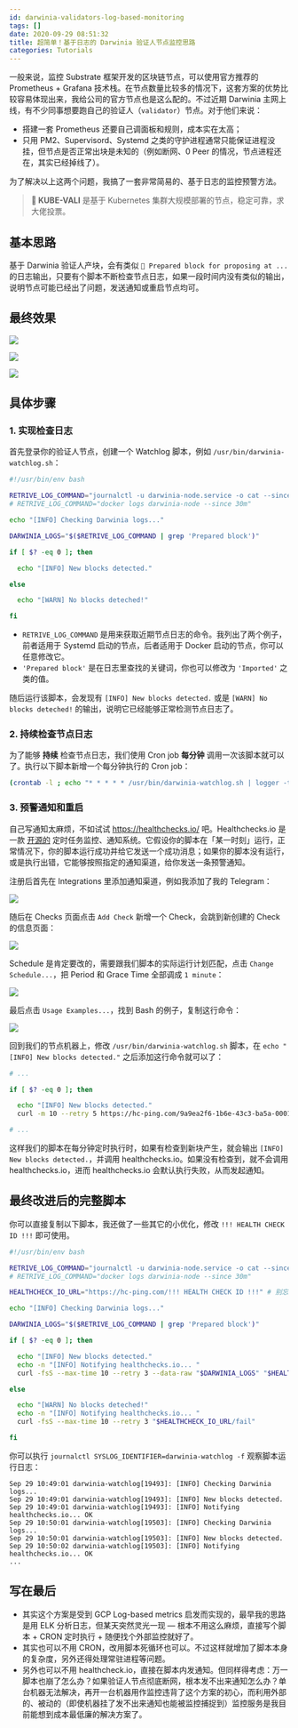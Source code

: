 ```yaml
---
id: darwinia-validators-log-based-monitoring
tags: []
date: 2020-09-29 08:51:32
title: 超简单！基于日志的 Darwinia 验证人节点监控思路
categories: Tutorials
---
```


一般来说，监控 Substrate 框架开发的区块链节点，可以使用官方推荐的 Prometheus + Grafana 技术栈。在节点数量比较多的情况下，这套方案的优势比较容易体现出来，我给公司的官方节点也是这么配的。不过近期 Darwinia 主网上线，有不少同事想要跑自己的验证人（`validator`）节点。对于他们来说：

- 搭建一套 Prometheus 还要自己调面板和规则，成本实在太高；
- 只用 PM2、Supervisord、Systemd 之类的守护进程通常只能保证进程没挂，但节点是否正常出块是未知的（例如断网、0 Peer 的情况，节点进程还在，其实已经掉线了）。

为了解决以上这两个问题，我搞了一套非常简易的、基于日志的监控预警方法。

<!--more-->

> **🚀 KUBE-VALI** 是基于 Kubernetes 集群大规模部署的节点，稳定可靠，求大佬投票。

## 基本思路

基于 Darwinia 验证人产块，会有类似 `🎁 Prepared block for proposing at ...` 的日志输出，只要有个脚本不断检查节点日志，如果一段时间内没有类似的输出，说明节点可能已经出了问题，发送通知或重启节点均可。

## 最终效果

![](/resources/162fcf9d681b4de59471c3b20553e79f.png)

![](/resources/a2fbfc66604397555ba4c126cd22cb3b.png)

![](/resources/81829c333f641012ef6900a2c0c5320a.png)

## 具体步骤

### 1. 实现检查日志

首先登录你的验证人节点，创建一个 Watchlog 脚本，例如 `/usr/bin/darwinia-watchlog.sh`：

```bash
#!/usr/bin/env bash

RETRIVE_LOG_COMMAND="journalctl -u darwinia-node.service -o cat --since -30m"
# RETRIVE_LOG_COMMAND="docker logs darwinia-node --since 30m"

echo "[INFO] Checking Darwinia logs..."

DARWINIA_LOGS="$($RETRIVE_LOG_COMMAND | grep 'Prepared block')"

if [ $? -eq 0 ]; then

  echo "[INFO] New blocks detected."

else

  echo "[WARN] No blocks deteched!"

fi
```

- `RETRIVE_LOG_COMMAND` 是用来获取近期节点日志的命令。我列出了两个例子，前者适用于 Systemd 启动的节点，后者适用于 Docker 启动的节点，你可以任意修改它。
- `'Prepared block'` 是在日志里查找的关键词，你也可以修改为 `'Imported'` 之类的值。

随后运行该脚本，会发现有 `[INFO] New blocks detected.` 或是 `[WARN] No blocks deteched!` 的输出，说明它已经能够正常检测节点日志了。

### 2. 持续检查节点日志

为了能够 **持续** 检查节点日志，我们使用 Cron job **每分钟** 调用一次该脚本就可以了。执行以下脚本新增一个每分钟执行的 Cron job：

```bash
(crontab -l ; echo "* * * * * /usr/bin/darwinia-watchlog.sh | logger -t darwinia-watchlog") 2>&1 | grep -v "no crontab" | sort | uniq | crontab -
```

### 3. 预警通知和重启

自己写通知太麻烦，不如试试 <https://healthchecks.io/> 吧。Healthchecks.io 是一款 [开源的](https://github.com/healthchecks/healthchecks) 定时任务监控、通知系统。它假设你的脚本在「某一时刻」运行，正常情况下，你的脚本运行成功并给它发送一个成功消息；如果你的脚本没有运行，或是执行出错，它能够按照指定的通知渠道，给你发送一条预警通知。

注册后首先在 Integrations 里添加通知渠道，例如我添加了我的 Telegram：

![](/resources/536cceacb33940494389d0dcaadb811d.png)

随后在 Checks 页面点击 `Add Check` 新增一个 Check，会跳到新创建的 Check 的信息页面：

![](/resources/9cf49f1d7453b61e72ee77757724f27d.png)

Schedule 是肯定要改的，需要跟我们脚本的实际运行计划匹配，点击 `Change Schedule...`，把 Period 和 Grace Time 全部调成 `1 minute`：

![](/resources/c1f11576990b8cffc97ef1e5a97580f3.png)

最后点击 `Usage Examples...`，找到 Bash 的例子，复制这行命令：

![](/resources/fa233c2db5e9c4f564526f353c289810.png)

回到我们的节点机器上，修改 `/usr/bin/darwinia-watchlog.sh` 脚本，在 `echo "[INFO] New blocks detected."` 之后添加这行命令就可以了：

```bash
# ...

if [ $? -eq 0 ]; then

  echo "[INFO] New blocks detected."
  curl -m 10 --retry 5 https://hc-ping.com/9a9ea2f6-1b6e-43c3-ba5a-000130ad0fd3 # 在这里

# ...
```

这样我们的脚本在每分钟定时执行时，如果有检查到新块产生，就会输出 `[INFO] New blocks detected.`，并调用 healthchecks.io。如果没有检查到，就不会调用 healthchecks.io，进而 healthchecks.io 会默认执行失败，从而发起通知。

## 最终改进后的完整脚本

你可以直接复制以下脚本，我还做了一些其它的小优化，修改 `!!! HEALTH CHECK ID !!!` 即可使用。

```bash
#!/usr/bin/env bash

RETRIVE_LOG_COMMAND="journalctl -u darwinia-node.service -o cat --since -30m"
# RETRIVE_LOG_COMMAND="docker logs darwinia-node --since 30m"

HEALTHCHECK_IO_URL="https://hc-ping.com/!!! HEALTH CHECK ID !!!" # 别忘记填入 Healthchecks.io 的 URL

echo "[INFO] Checking Darwinia logs..."

DARWINIA_LOGS="$($RETRIVE_LOG_COMMAND | grep 'Prepared block')"

if [ $? -eq 0 ]; then

  echo "[INFO] New blocks detected."
  echo -n "[INFO] Notifying healthchecks.io... "
  curl -fsS --max-time 10 --retry 3 --data-raw "$DARWINIA_LOGS" "$HEALTHCHECK_IO_URL"

else

  echo "[WARN] No blocks deteched!"
  echo -n "[INFO] Notifying healthchecks.io... "
  curl -fsS --max-time 10 --retry 3 "$HEALTHCHECK_IO_URL/fail"

fi
```

你可以执行 `journalctl SYSLOG_IDENTIFIER=darwinia-watchlog -f` 观察脚本运行日志：

```
Sep 29 10:49:01 darwinia-watchlog[19493]: [INFO] Checking Darwinia logs...
Sep 29 10:49:01 darwinia-watchlog[19493]: [INFO] New blocks detected.
Sep 29 10:49:01 darwinia-watchlog[19493]: [INFO] Notifying healthchecks.io... OK
Sep 29 10:50:01 darwinia-watchlog[19503]: [INFO] Checking Darwinia logs...
Sep 29 10:50:01 darwinia-watchlog[19503]: [INFO] New blocks detected.
Sep 29 10:50:02 darwinia-watchlog[19503]: [INFO] Notifying healthchecks.io... OK
...
```

## 写在最后

- 其实这个方案是受到 GCP Log-based metrics 启发而实现的，最早我的思路是用 ELK 分析日志，但某天突然灵光一现 — 根本不用这么麻烦，直接写个脚本 + CRON 定时执行 + 随便找个外部监控就好了。
- 其实也可以不用 CRON，改用脚本死循环也可以。不过这样就增加了脚本本身的复杂度，另外还得处理常驻进程等问题。
- 另外也可以不用 healthcheck.io，直接在脚本内发通知。但同样得考虑：万一脚本也崩了怎么办？如果验证人节点彻底断网，根本发不出来通知怎么办？单台机器无法解决，再开一台机器用作监控违背了这个方案的初心，而利用外部的、被动的（即使机器挂了发不出来通知也能被监控捕捉到）监控服务是我目前能想到成本最低廉的解决方案了。
